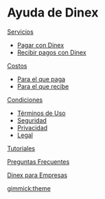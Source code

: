 # Ayuda de Dinex  

[Servicios]()  

  * [Pagar con Dinex](cuenta-pagador.md)     
  * [Recibir pagos con Dinex](cuenta-receptor.md)  
    
[Costos]()  

  * [Para el que paga](cuenta-pagador-precio.md)     
  * [Para el que recibe](cuenta-receptor-precio.md)     

[Condiciones]()  

  * [Términos de Uso](eula.md)     
  * [Seguridad](seguridad.md)      
  * [Privacidad](privacidad.md)       
  * [Legal](legal.md)       

[Tutoriales](tutoriales.md)

[Preguntas Frecuentes](faq.md)    

[Dinex para Empresas](empresas.md)   


[gimmick:theme](flatly)   

